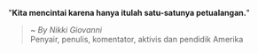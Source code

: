 "**Kita mencintai karena hanya itulah satu-satunya petualangan.**"

> ~ _By Nikki Giovanni_  
Penyair, penulis, komentator, aktivis dan pendidik Amerika
